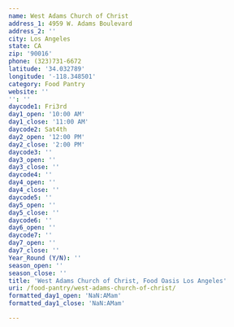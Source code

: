 ```yaml
---
name: West Adams Church of Christ
address_1: 4959 W. Adams Boulevard
address_2: ''
city: Los Angeles
state: CA
zip: '90016'
phone: (323)731-6672
latitude: '34.032789'
longitude: '-118.348501'
category: Food Pantry
website: ''
'': ''
daycode1: Fri3rd
day1_open: '10:00 AM'
day1_close: '11:00 AM'
daycode2: Sat4th
day2_open: '12:00 PM'
day2_close: '2:00 PM'
daycode3: ''
day3_open: ''
day3_close: ''
daycode4: ''
day4_open: ''
day4_close: ''
daycode5: ''
day5_open: ''
day5_close: ''
daycode6: ''
day6_open: ''
daycode7: ''
day7_open: ''
day7_close: ''
Year_Round (Y/N): ''
season_open: ''
season_close: ''
title: 'West Adams Church of Christ, Food Oasis Los Angeles'
uri: /food-pantry/west-adams-church-of-christ/
formatted_day1_open: 'NaN:AMam'
formatted_day1_close: 'NaN:AMam'

---
```

